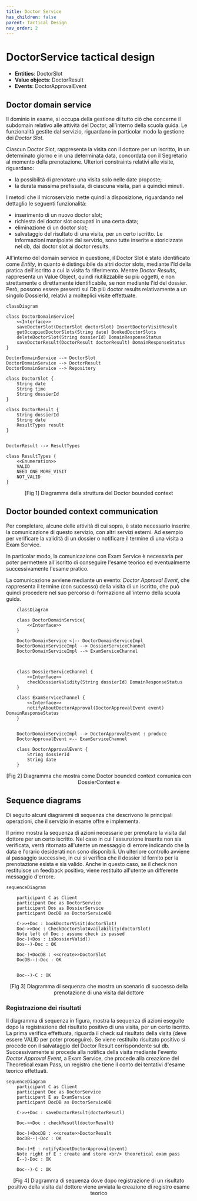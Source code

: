```yaml
---
title: Doctor Service 
has_children: false
parent: Tactical Design
nav_order: 2
---
```



# DoctorService tactical design

- **Entities**: DoctorSlot
- **Value objects**: DoctorResult
- **Events**: DoctorApprovalEvent
  
<!-- <a href="#domain">figura</a> -->


## Doctor domain service

Il dominio in esame, si occupa della gestione di tutto ciò che concerne il subdomain relativo alle attività del Doctor, all'interno della scuola guida. Le funzionalità gestite dal servizio, riguardano in particolar modo la gestione dei _Doctor Slot_.

Ciascun Doctor Slot, rappresenta la visita con il dottore per un Iscritto, in un determinato giorno e in una determinata data, concordata con il Segretario al momento della prenotazione. Ulteriori constraints relativi alle visite, riguardano:
- la possibilità di prenotare una visita solo nelle date proposte;
- la durata massima prefissata, di ciascuna visita, pari a quindici minuti.

I metodi che il microservizio mette quindi a disposizione, riguardando nel dettaglio le seguenti funzionalità:
- inserimento di un nuovo doctor slot;
- richiesta dei doctor slot occupati in una certa data;
- eliminazione di un doctor slot;
- salvataggio del risultato di una visita, per un certo iscritto.
Le informazioni manipolate dal servizio, sono tutte inserite e storicizzate nel db, dai doctor slot ai doctor results.

All'interno del domain service in questione, il Doctor Slot è stato identificato come _Entity_, in quanto è distinguibile da altri doctor slots, mediante l'Id della pratica dell'iscritto a cui la visita fa riferimento.
Mentre _Doctor Results_, rappresenta un Value Object, quindi riutilizzabile su più oggetti, e non strettamente o direttamente identificabile, se non mediante l'id del dossier. Però, possono essere presenti sul Db più doctor results relativamente a un singolo DossierId, relativi a molteplici visite effettuate.

<div id="class-domain" align="center"></div>

```mermaid
classDiagram 

class DoctorDomainService{
    <<Interface>>
    saveDoctorSlot(DoctorSlot doctorSlot) InsertDoctorVisitResult
    getOccupiedDoctorSlots(String date) BookedDoctorSlots
    deleteDoctorSlot(String dossierId) DomainResponseStatus
    saveDoctorResult(DoctorResult doctorResult) DomainResponseStatus
}

DoctorDomainService --> DoctorSlot
DoctorDomainService --> DoctorResult
DoctorDomainService --> Repository

class DoctorSlot {
    String date
    String time
    String dossierId
}

class DoctorResult {
    String dossierId
    String date
    ResultTypes result
}


DoctorResult --> ResultTypes

class ResultTypes {
    <<Enumeration>>
    VALID
    NEED_ONE_MORE_VISIT
    NOT_VALID
}
```
<p align="center">[Fig 1] Diagramma della struttura del Doctor bounded context</p>

## Doctor bounded context communication

Per completare, alcune delle attività di cui sopra, è stato necessario inserire la comunicazione di questo servizio, con altri servizi esterni. Ad esempio per verificare la validità di un dossier o notificare il termine di una visita a Exam Service.

In particolar modo, la comunicazione con Exam Service è necessaria per poter permettere all'iscritto di conseguire l'esame teorico ed eventualmente successivamente l'esame pratico.

La comunicazione avviene mediante un evento: _Doctor Approval Event_, che rappresenta il termine (con successo) della visita di un iscritto, che può quindi procedere nel suo percorso di formazione all'interno della scuola guida.

<div id="class-communication"></div>

```mermaid
    classDiagram

    class DoctorDomainService{
        <<Interface>>
    }

    DoctorDomainService <|-- DoctorDomainServiceImpl
    DoctorDomainServiceImpl --> DossierServiceChannel
    DoctorDomainServiceImpl --> ExamServiceChannel 



    class DossierServiceChannel {
        <<Interface>>
        checkDossierValidity(String dossierId) DomainResponseStatus
    }

    class ExamServiceChannel {
        <<Interface>>
        notifyAboutDoctorApproval(DoctorApprovalEvent event) DomainResponseStatus
    }


    DoctorDomainServiceImpl --> DoctorApprovalEvent : produce
    DoctorApprovalEvent <-- ExamServiceChannel

    class DoctorApprovalEvent {
        String dossierId
        String date
    }

```

<p align="center">[Fig 2] Diagramma che mostra come Doctor bounded context comunica con DossierContext e </p>

## Sequence diagrams

Di seguito alcuni diagrammi di sequenza che descrivono le principali operazioni, che il servizio in esame offre e implementa.

Il primo mostra la sequenza di azioni necessarie per prenotare la visita dal dottore per un certo iscritto. Nel caso in cui l'assunzione inserita non sia verificata, verrà ritornato all'utente un messaggio di errore indicando che la data e l'orario desiderati non sono disponibili. Un ulteriore controllo avviene al passaggio successivo, in cui si verifica che il dossier Id fornito per la prenotazione esista e sia valido. Anche in questo caso, se il check non restituisce un feedback positivo, viene restituito all'utente un differente messaggio d'errore.

<div id="sequence_dossier"></div>

```mermaid
sequenceDiagram 

    participant C as Client
    participant Doc as DoctorService
    participant Dos as DossierService
    participant DocDB as DoctorServiceDB

    C->>+Doc : bookDoctorVisit(doctorSlot)
    Doc->>Doc : CheckDoctorSlotAvailability(doctorSlot)
    Note left of Doc : assume check is passed
    Doc-)+Dos : isDossierValid()
    Dos--)-Doc : OK

    Doc-)+DocDB : <<create>>DoctorSlot
    DocDB--)-Doc : OK


    Doc--)-C : OK
```
<p align="center">[Fig 3] Diagramma di sequenza che mostra un scenario di successo della prenotazione di una visita dal dottore</p>


### Registrazione dei risultati 

Il diagramma di sequenza in figura, mostra la sequenza di azioni eseguite dopo la registrazione del risultato positivo di una visita, per un certo iscritto.
La prima verifica effettuata, riguarda il check sul risultato della visita (deve essere VALID per poter proseguire).
Se viene restituito risultato positivo si procede con il salvataggio del Doctor Result corrispondente sul db.
Successivamente si procede alla notifica della visita mediante l'evento _Doctor Approval Event_, a Exam Service, che procede alla creazione del Theoretical exam Pass, un registro che tiene il conto dei tentativi d'esame teorico effettuati.

<div id="sequence_exam"></div>

```mermaid
sequenceDiagram
    participant C as Client
    participant Doc as DoctorService
    participant E as ExamService
    participant DocDB as DoctorServiceDB

    C->>+Doc : saveDoctorResult(doctorResutl)

    Doc->>Doc : checkResutl(doctorResult)

    Doc-)+DocDB : <<create>>DoctorResult
    DocDB--)-Doc : OK

    Doc-)+E : notifyAboutDoctorApproval(event)
    Note right of E : create and store <br/> theoretical exam pass
    E--)-Doc : OK

    Doc--)-C : OK

```
<p align="center">[Fig 4] Diagramma di sequenza dove dopo registrazione di un risultato positivo della visita dal dottore viene avviata la creazione di registro esame teorico </p>